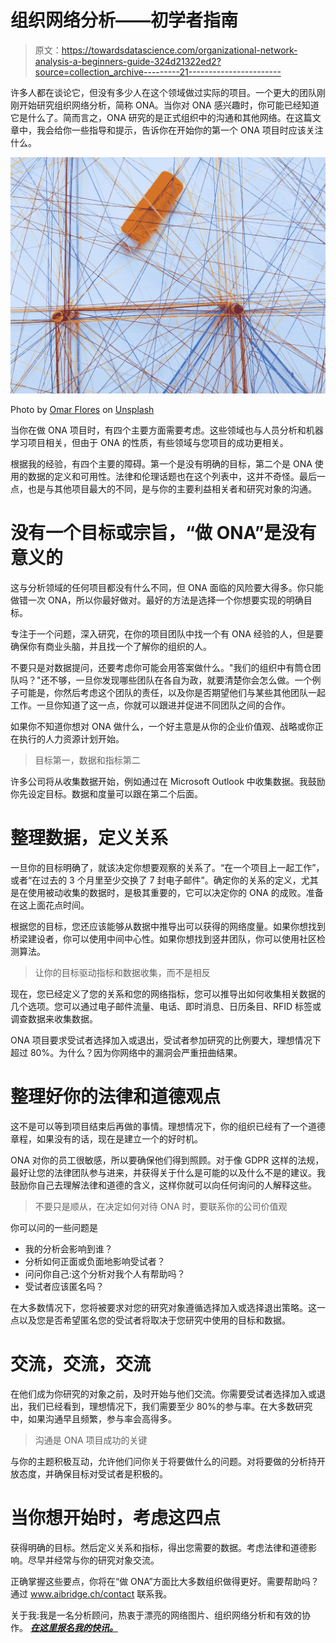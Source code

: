 # 组织网络分析——初学者指南

> 原文：<https://towardsdatascience.com/organizational-network-analysis-a-beginners-guide-324d21322ed2?source=collection_archive---------21----------------------->

许多人都在谈论它，但没有多少人在这个领域做过实际的项目。一个更大的团队刚刚开始研究组织网络分析，简称 ONA。当你对 ONA 感兴趣时，你可能已经知道它是什么了。简而言之，ONA 研究的是正式组织中的沟通和其他网络。在这篇文章中，我会给你一些指导和提示，告诉你在开始你的第一个 ONA 项目时应该关注什么。

![](img/d701dc751d807cad7a0aec9dabd08c8a.png)

Photo by [Omar Flores](https://unsplash.com/@omarg247?utm_source=medium&utm_medium=referral) on [Unsplash](https://unsplash.com?utm_source=medium&utm_medium=referral)

当你在做 ONA 项目时，有四个主要方面需要考虑。这些领域也与人员分析和机器学习项目相关，但由于 ONA 的性质，有些领域与您项目的成功更相关。

根据我的经验，有四个主要的障碍。第一个是没有明确的目标，第二个是 ONA 使用的数据的定义和可用性。法律和伦理话题也在这个列表中，这并不奇怪。最后一点，也是与其他项目最大的不同，是与你的主要利益相关者和研究对象的沟通。

# 没有一个目标或宗旨，“做 ONA”是没有意义的

这与分析领域的任何项目都没有什么不同，但 ONA 面临的风险要大得多。你只能做错一次 ONA，所以你最好做对。最好的方法是选择一个你想要实现的明确目标。

专注于一个问题，深入研究，在你的项目团队中找一个有 ONA 经验的人，但是要确保你有商业头脑，并且找一个了解你的组织的人。

不要只是对数据提问，还要考虑你可能会用答案做什么。"我们的组织中有筒仓团队吗？"还不够，一旦你发现哪些团队在各自为政，就要清楚你会怎么做。一个例子可能是，你然后考虑这个团队的责任，以及你是否期望他们与某些其他团队一起工作。一旦你知道了这一点，你就可以跟进并促进不同团队之间的合作。

如果你不知道你想对 ONA 做什么，一个好主意是从你的企业价值观、战略或你正在执行的人力资源计划开始。

> 目标第一，数据和指标第二

许多公司将从收集数据开始，例如通过在 Microsoft Outlook 中收集数据。我鼓励你先设定目标。数据和度量可以跟在第二个后面。

# 整理数据，定义关系

一旦你的目标明确了，就该决定你想要观察的关系了。“在一个项目上一起工作”，或者“在过去的 3 个月里至少交换了 7 封电子邮件”。确定你的关系的定义，尤其是在使用被动收集的数据时，是极其重要的，它可以决定你的 ONA 的成败。准备在这上面花点时间。

根据您的目标，您还应该能够从数据中推导出可以获得的网络度量。如果你想找到桥梁建设者，你可以使用中间中心性。如果你想找到竖井团队，你可以使用社区检测算法。

> 让你的目标驱动指标和数据收集，而不是相反

现在，您已经定义了您的关系和您的网络指标，您可以推导出如何收集相关数据的几个选项。您可以通过电子邮件流量、电话、即时消息、日历条目、RFID 标签或调查数据来收集数据。

ONA 项目要求受试者选择加入或退出，受试者参加研究的比例要大，理想情况下超过 80%。为什么？因为你网络中的漏洞会严重扭曲结果。

# 整理好你的法律和道德观点

这不是可以等到项目结束后再做的事情。理想情况下，你的组织已经有了一个道德章程，如果没有的话，现在是建立一个的好时机。

ONA 对你的员工很敏感，所以要确保他们得到照顾。对于像 GDPR 这样的法规，最好让您的法律团队参与进来，并获得关于什么是可能的以及什么不是的建议。我鼓励你自己去理解法律和道德的含义，这样你就可以向任何询问的人解释这些。

> 不要只是顺从，在决定如何对待 ONA 时，要联系你的公司价值观

你可以问的一些问题是

*   我的分析会影响到谁？
*   分析如何正面或负面地影响受试者？
*   问问你自己:这个分析对我个人有帮助吗？
*   受试者应该匿名吗？

在大多数情况下，您将被要求对您的研究对象遵循选择加入或选择退出策略。这一点以及您是否希望匿名您的受试者将取决于您研究中使用的目标和数据。

# 交流，交流，交流

在他们成为你研究的对象之前，及时开始与他们交流。你需要受试者选择加入或退出，我们已经看到，理想情况下，我们需要至少 80%的参与率。在大多数研究中，如果沟通早且频繁，参与率会高得多。

> 沟通是 ONA 项目成功的关键

与你的主题积极互动，允许他们问你关于将要做什么的问题。对将要做的分析持开放态度，并确保目标对受试者是积极的。

# 当你想开始时，考虑这四点

获得明确的目标。然后定义关系和指标，得出您需要的数据。考虑法律和道德影响。尽早并经常与你的研究对象交流。

正确掌握这些要点，你将在“做 ONA”方面比大多数组织做得更好。需要帮助吗？通过 www.aibridge.ch/contact 联系我。

关于我:我是一名分析顾问，热衷于漂亮的网络图片、组织网络分析和有效的协作。 [***在这里报名我的快讯。***](https://share.hsforms.com/1uW6l8qlsRYapxCl0Q_znIw4xzxr)